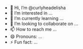 - 👋 Hi, I’m @curlyheadelisha
- 👀 I’m interested in ...
- 🌱 I’m currently learning ...
- 💞️ I’m looking to collaborate on ...
- 📫 How to reach me ...
- 😄 Pronouns: ...
- ⚡ Fun fact: ...

<!---
curlyheadelisha/curlyheadelisha is a ✨ special ✨ repository because its `README.md` (this file) appears on your GitHub profile.
You can click the Preview link to take a look at your changes.
--->
